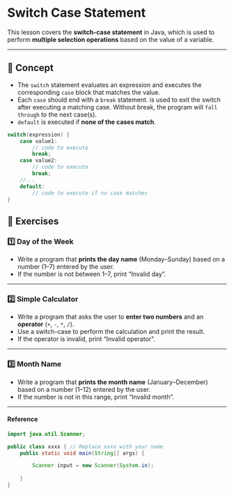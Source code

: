 # Switch Case Statement

This lesson covers the **switch-case statement** in Java, which is used to perform **multiple selection operations** based on the value of a variable.

---

## 📘 Concept

- The `switch` statement evaluates an expression and executes the corresponding `case` block that matches the value.
- Each `case` should end with a `break` statement. is used to exit the switch after executing a matching case. Without break, the program will `fall through` to the next case(s).
- `default` is executed if **none of the cases match**.

```java
switch(expression) {
    case value1:
        // code to execute
        break;
    case value2:
        // code to execute
        break;
    //...
    default:
        // code to execute if no case matches
}
```

## 📝 Exercises

### 1️⃣ Day of the Week
- Write a program that **prints the day name** (Monday–Sunday) based on a number (1–7) entered by the user.  
- If the number is not between 1–7, print “Invalid day”.

---

### 2️⃣ Simple Calculator
- Write a program that asks the user to **enter two numbers** and an **operator** (`+`, `-`, `*`, `/`).  
- Use a switch-case to perform the calculation and print the result.  
- If the operator is invalid, print “Invalid operator”.

---

### 3️⃣ Month Name
- Write a program that **prints the month name** (January–December) based on a number (1–12) entered by the user.  
- If the number is not in this range, print “Invalid month”.

---

#### Reference 

```java
import java.util.Scanner;

public class xxxx { // Replace xxxx with your name
    public static void main(String[] args) {

        Scanner input = new Scanner(System.in);
        
    }
}
```

